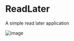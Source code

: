 # ReadLater
A simple read later application

![image](https://github.com/user-attachments/assets/582932ea-57d9-4b10-ab69-97c6da90b70a)
